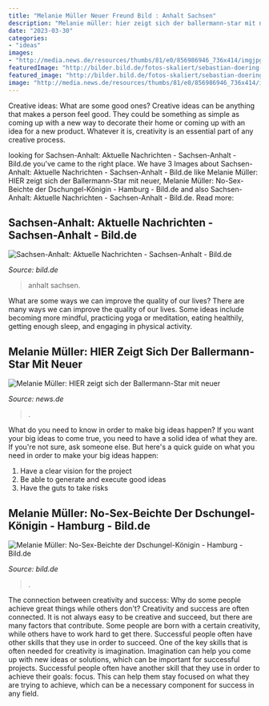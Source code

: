 ```yaml
---
title: "Melanie Müller Neuer Freund Bild : Anhalt Sachsen"
description: "Melanie müller: hier zeigt sich der ballermann-star mit neuer"
date: "2023-03-30"
categories:
- "ideas"
images:
- "http://media.news.de/resources/thumbs/81/e0/856986946_736x414/imgjpg-1559402578.jpg"
featuredImage: "http://bilder.bild.de/fotos-skaliert/sebastian-doering-39204129-36402316/2,w=559,c=0.bild.jpg"
featured_image: "http://bilder.bild.de/fotos-skaliert/sebastian-doering-39204129-36402316/2,w=559,c=0.bild.jpg"
image: "http://media.news.de/resources/thumbs/81/e0/856986946_736x414/imgjpg-1559402578.jpg"
---
```



Creative ideas: What are some good ones?
Creative ideas can be anything that makes a person feel good. They could be something as simple as coming up with a new way to decorate their home or coming up with an idea for a new product. Whatever it is, creativity is an essential part of any creative process.

	

		
looking for Sachsen-Anhalt: Aktuelle Nachrichten - Sachsen-Anhalt - Bild.de you've came to the right place. We have 3 Images about Sachsen-Anhalt: Aktuelle Nachrichten - Sachsen-Anhalt - Bild.de like Melanie Müller: HIER zeigt sich der Ballermann-Star mit neuer, Melanie Müller: No-Sex-Beichte der Dschungel-Königin - Hamburg - Bild.de and also Sachsen-Anhalt: Aktuelle Nachrichten - Sachsen-Anhalt - Bild.de. Read more:
		
    
## Sachsen-Anhalt: Aktuelle Nachrichten - Sachsen-Anhalt - Bild.de

<img loading=lazy src="https://bilder.bild.de/fotos/stolberg-201308690-66605066/Bild/2.bild.jpg" onerror="this.onerror=null;this.src='https://tse1.mm.bing.net/th?id=OIP.d1FzqUOdosOtDc_uJvP3wQHaDJ&amp;pid=15.1';" alt="Sachsen-Anhalt: Aktuelle Nachrichten - Sachsen-Anhalt - Bild.de">

_Source: bild.de_

>anhalt sachsen. 

	

What are some ways we can improve the quality of our lives?
There are many ways we can improve the quality of our lives. Some ideas include becoming more mindful, practicing yoga or meditation, eating healthily, getting enough sleep, and engaging in physical activity.

    
## Melanie Müller: HIER Zeigt Sich Der Ballermann-Star Mit Neuer

<img loading=lazy src="http://media.news.de/resources/thumbs/81/e0/856986946_736x414/imgjpg-1559402578.jpg" onerror="this.onerror=null;this.src='https://tse4.mm.bing.net/th?id=OIP.okxC4fCGT3ZTOFOI_n1vsAHaEK&amp;pid=15.1';" alt="Melanie Müller: HIER zeigt sich der Ballermann-Star mit neuer">

_Source: news.de_

>. 

	

What do you need to know in order to make big ideas happen?
If you want your big ideas to come true, you need to have a solid idea of what they are. If you're not sure, ask someone else. But here's a quick guide on what you need in order to make your big ideas happen: 
1. Have a clear vision for the project 
2. Be able to generate and execute good ideas 
3. Have the guts to take risks 

    
## Melanie Müller: No-Sex-Beichte Der Dschungel-Königin - Hamburg - Bild.de

<img loading=lazy src="http://bilder.bild.de/fotos-skaliert/sebastian-doering-39204129-36402316/2,w=559,c=0.bild.jpg" onerror="this.onerror=null;this.src='https://tse1.mm.bing.net/th?id=OIP.-fGHPxryD7FOm6vZEKi2xAHaIz&amp;pid=15.1';" alt="Melanie Müller: No-Sex-Beichte der Dschungel-Königin - Hamburg - Bild.de">

_Source: bild.de_

>. 

	

The connection between creativity and success: Why do some people achieve great things while others don't?
Creativity and success are often connected. It is not always easy to be creative and succeed, but there are many factors that contribute. Some people are born with a certain creativity, while others have to work hard to get there. Successful people often have other skills that they use in order to succeed. One of the key skills that is often needed for creativity is imagination. Imagination can help you come up with new ideas or solutions, which can be important for successful projects. Successful people often have another skill that they use in order to achieve their goals: focus. This can help them stay focused on what they are trying to achieve, which can be a necessary component for success in any field.

